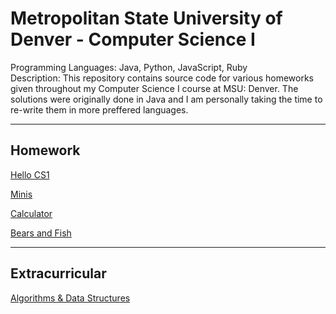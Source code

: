 # Metropolitan State University of Denver - Computer Science I

Programming Languages: Java, Python, JavaScript, Ruby  \
Description: This repository contains source code for various homeworks given throughout my Computer Science I course at MSU: Denver. The solutions were originally done in Java and I am personally taking the time to re-write them in more preffered languages. 

---

## Homework

[Hello CS1](./HelloCS1/README.md)

[Minis](./Minis/README.md)

[Calculator](./Calculator/README.md)

[Bears and Fish](./BearsAndFish/README.md)

---

## Extracurricular

[Algorithms & Data Structures](./Algorithms/README.md)
